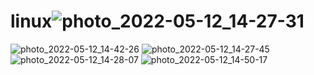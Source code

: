 # linux![photo_2022-05-12_14-27-31](https://user-images.githubusercontent.com/94088367/168048296-d172d9e8-ee32-41e2-adaf-d3f4c502ea08.jpg)
![photo_2022-05-12_14-42-26](https://user-images.githubusercontent.com/94088367/168048341-1585b96d-818b-4eee-80af-a24e27741c14.jpg)
![photo_2022-05-12_14-27-45](https://user-images.githubusercontent.com/94088367/168048538-ada96977-75d7-4bf1-95af-493ea25fa307.jpg)
![photo_2022-05-12_14-28-07](https://user-images.githubusercontent.com/94088367/168048545-cb834efc-2253-4dc6-b163-0fb0d0e4305e.jpg)
![photo_2022-05-12_14-50-17](https://user-images.githubusercontent.com/94088367/168049341-2737e591-660e-4cdc-8559-3143a51a014d.jpg)

